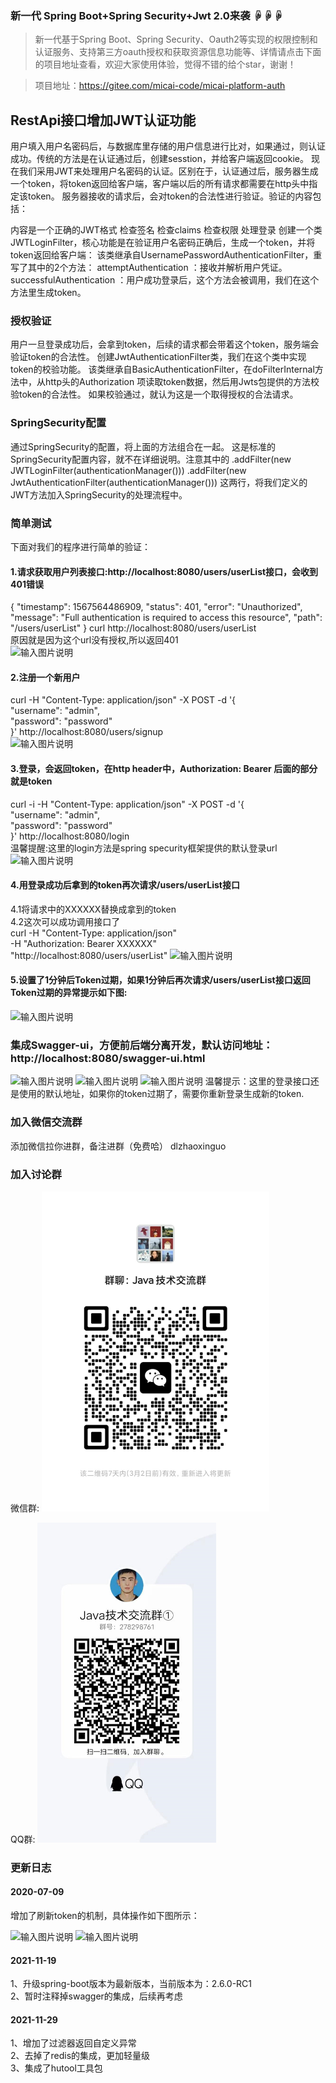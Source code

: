 ### 新一代 Spring Boot+Spring Security+Jwt 2.0来袭 ☟☟☟

> 新一代基于Spring Boot、Spring Security、Oauth2等实现的权限控制和认证服务、支持第三方oauth授权和获取资源信息功能等、详情请点击下面的项目地址查看，欢迎大家使用体验，觉得不错的给个star，谢谢！

> 项目地址：https://gitee.com/micai-code/micai-platform-auth

## RestApi接口增加JWT认证功能

用户填入用户名密码后，与数据库里存储的用户信息进行比对，如果通过，则认证成功。传统的方法是在认证通过后，创建sesstion，并给客户端返回cookie。
现在我们采用JWT来处理用户名密码的认证。区别在于，认证通过后，服务器生成一个token，将token返回给客户端，客户端以后的所有请求都需要在http头中指定该token。
服务器接收的请求后，会对token的合法性进行验证。验证的内容包括：

内容是一个正确的JWT格式
检查签名
检查claims
检查权限
处理登录
创建一个类JWTLoginFilter，核心功能是在验证用户名密码正确后，生成一个token，并将token返回给客户端：
该类继承自UsernamePasswordAuthenticationFilter，重写了其中的2个方法：
attemptAuthentication ：接收并解析用户凭证。
successfulAuthentication ：用户成功登录后，这个方法会被调用，我们在这个方法里生成token。

### 授权验证

用户一旦登录成功后，会拿到token，后续的请求都会带着这个token，服务端会验证token的合法性。
创建JwtAuthenticationFilter类，我们在这个类中实现token的校验功能。
该类继承自BasicAuthenticationFilter，在doFilterInternal方法中，从http头的Authorization 项读取token数据，然后用Jwts包提供的方法校验token的合法性。
如果校验通过，就认为这是一个取得授权的合法请求。

### SpringSecurity配置

通过SpringSecurity的配置，将上面的方法组合在一起。
这是标准的SpringSecurity配置内容，就不在详细说明。注意其中的
.addFilter(new JWTLoginFilter(authenticationManager()))
.addFilter(new JwtAuthenticationFilter(authenticationManager()))
这两行，将我们定义的JWT方法加入SpringSecurity的处理流程中。

### 简单测试

下面对我们的程序进行简单的验证：<br/>
#### 1.请求获取用户列表接口:http://localhost:8080/users/userList接口，会收到401错误<br/>
{
    "timestamp": 1567564486909,
    "status": 401,
    "error": "Unauthorized",
    "message": "Full authentication is required to access this resource",
    "path": "/users/userList"
}
curl http://localhost:8080/users/userList<br/>
原因就是因为这个url没有授权,所以返回401<br/>
![输入图片说明](https://gitee.com/uploads/images/2018/0211/154022_8d9806ae_130820.png "jwt-1.png")

#### 2.注册一个新用户<br/>
curl -H "Content-Type: application/json" -X POST -d '{<br/>
    "username": "admin",<br/>
    "password": "password"<br/>
}' http://localhost:8080/users/signup<br/>
![输入图片说明](https://gitee.com/uploads/images/2018/0211/154042_74fb2aa6_130820.png "jwt-2.png")

#### 3.登录，会返回token，在http header中，Authorization: Bearer 后面的部分就是token<br/>
curl -i -H "Content-Type: application/json" -X POST -d '{<br/>
    "username": "admin",<br/>
    "password": "password"<br/>
}' http://localhost:8080/login<br/>
温馨提醒:这里的login方法是spring specurity框架提供的默认登录url
![输入图片说明](https://gitee.com/uploads/images/2018/0211/154308_9576ce90_130820.png "jwt-3.png")

#### 4.用登录成功后拿到的token再次请求/users/userList接口<br/>
 4.1将请求中的XXXXXX替换成拿到的token<br/>
 4.2这次可以成功调用接口了<br/>
curl -H "Content-Type: application/json"<br/>
-H "Authorization: Bearer XXXXXX"<br/>
"http://localhost:8080/users/userList"
![输入图片说明](https://gitee.com/uploads/images/2018/0211/154315_241cd6b2_130820.png "jwt-4.png")

#### 5.设置了1分钟后Token过期，如果1分钟后再次请求/users/userList接口返回Token过期的异常提示如下图:<br/>
![输入图片说明](https://gitee.com/uploads/images/2018/0411/231525_74189dfe_130820.png "Token过期.png")


### 集成Swagger-ui，方便前后端分离开发，默认访问地址：http://localhost:8080/swagger-ui.html <br/>

![输入图片说明](https://gitee.com/uploads/images/2018/0606/144813_c5dfeec8_130820.png "1.png")
![输入图片说明](https://gitee.com/uploads/images/2018/0606/144822_b3698637_130820.png "22.png")
![输入图片说明](https://gitee.com/uploads/images/2018/0606/144830_d28eda7f_130820.png "2.png")
温馨提示：这里的登录接口还是使用的默认地址，如果你的token过期了，需要你重新登录生成新的token.<br/>

### 加入微信交流群 <br/>

添加微信拉你进群，备注进群（免费哈） dlzhaoxinguo <br/>

### 加入讨论群 <br/>
微信群:
<img src="./doc/sql/image-20221227165801242.png" alt="image-20221227165801242" style="zoom:50%;" />

QQ群:
<img src="./doc/sql/image-20221227165831819.png" alt="image-20221227165831819" style="zoom:50%;" />

### 更新日志

#### 2020-07-09 

增加了刷新token的机制，具体操作如下图所示：

![输入图片说明](https://images.gitee.com/uploads/images/2020/0709/141509_1d94c9cf_130820.png "001.png")
![输入图片说明](https://images.gitee.com/uploads/images/2020/0709/141544_94794671_130820.png "002.png")

#### 2021-11-19

1、升级spring-boot版本为最新版本，当前版本为：2.6.0-RC1  <br/>
2、暂时注释掉swagger的集成，后续再考虑

#### 2021-11-29

1、增加了过滤器返回自定义异常 <br/>
2、去掉了redis的集成，更加轻量级 <br/>
3、集成了hutool工具包
